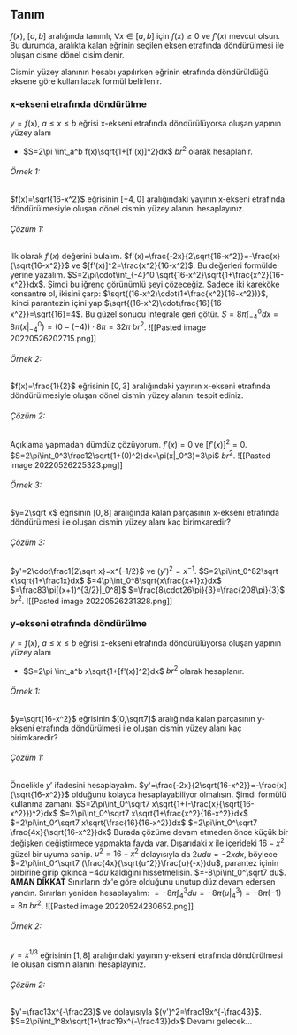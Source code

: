 ## Tanım
$f(x)$, $[a,b]$ aralığında tanımlı, $\forall x\in[a,b]$ için $f(x)\geq0$ ve $f'(x)$ mevcut olsun. Bu durumda, aralıkta kalan eğrinin seçilen eksen etrafında döndürülmesi ile oluşan cisme dönel cisim denir.

Cismin yüzey alanının hesabı yapılırken eğrinin etrafında döndürüldüğü eksene göre kullanılacak formül belirlenir. 

### x-ekseni etrafında döndürülme
$y=f(x)$, $a\leq x\leq b$ eğrisi x-ekseni etrafında döndürülüyorsa oluşan yapının yüzey alanı 
- $S=2\pi \int_a^b f(x)\sqrt{1+[f'(x)]^2}dx$ $br^2$
olarak hesaplanır.

###### Örnek 1:
$f(x)=\sqrt{16-x^2}$ eğrisinin $[-4,0]$ aralığındaki yayının x-ekseni etrafında döndürülmesiyle oluşan dönel cismin yüzey alanını hesaplayınız.
###### Çözüm 1:
İlk olarak $f'(x)$ değerini bulalım. $f'(x)=\frac{-2x}{2\sqrt{16-x^2}}=-\frac{x}{\sqrt{16-x^2}}$ ve $[f'(x)]^2=\frac{x^2}{16-x^2}$. Bu değerleri formülde yerine yazalım. $S=2\pi\cdot\int_{-4}^0 \sqrt{16-x^2}\sqrt{1+\frac{x^2}{16-x^2}}dx$. Şimdi bu iğrenç görünümlü şeyi çözeceğiz. Sadece iki kareköke konsantre ol, ikisini çarp: $\sqrt{(16-x^2)\cdot(1+\frac{x^2}{16-x^2})}$, ikinci parantezin içini yap $\sqrt{(16-x^2)\cdot\frac{16}{16-x^2}}=\sqrt{16}=4$. Bu güzel sonucu integrale geri götür. $S=8\pi\int_{-4}^0 dx=8\pi(x|_{-4}^0)=(0-(-4))\cdot8\pi=32\pi$ $br^2$.
![[Pasted image 20220526202715.png]]

###### Örnek 2:
$f(x)=\frac{1}{2}$ eğrisinin $[0,3]$ aralığındaki yayının x-ekseni etrafında döndürülmesiyle oluşan dönel cismin yüzey alanını tespit ediniz.
###### Çözüm 2:
Açıklama yapmadan dümdüz çözüyorum. $f'(x)=0$ ve $[f'(x)]^2=0$. $S=2\pi\int_0^3\frac12\sqrt{1+(0)^2}dx=\pi(x|_0^3)=3\pi$ $br^2$.
![[Pasted image 20220526225323.png]]

###### Örnek 3:
$y=2\sqrt x$ eğrisinin $[0,8]$ aralığında kalan parçasının x-ekseni etrafında döndürülmesi ile oluşan cismin yüzey alanı kaç birimkaredir?
###### Çözüm 3:
$y'=2\cdot\frac1{2\sqrt x}=x^{-1/2}$ ve $(y')^2=x^{-1}$. $S=2\pi\int_0^82\sqrt x\sqrt{1+\frac1x}dx$
$=4\pi\int_0^8\sqrt{x\frac{x+1}x}dx$
$=\frac83\pi[(x+1)^{3/2}|_0^8]$
$=\frac{8\cdot26\pi}{3}=\frac{208\pi}{3}$ $br^2$.
![[Pasted image 20220526231328.png]]

### y-ekseni etrafında döndürülme
$y=f(x)$, $a\leq x\leq b$ eğrisi x-ekseni etrafında döndürülüyorsa oluşan yapının yüzey alanı 
 - $S=2\pi \int_a^b x\sqrt{1+[f'(x)]^2}dx$ $br^2$ 
olarak hesaplanır.

###### Örnek 1:
$y=\sqrt{16-x^2}$ eğrisinin $[0,\sqrt7]$ aralığında kalan parçasının y-ekseni etrafında döndürülmesi ile oluşan cismin yüzey alanı kaç birimkaredir?
###### Çözüm 1:
Öncelikle $y'$ ifadesini hesaplayalım. $y'=\frac{-2x}{2\sqrt{16-x^2}}=-\frac{x}{\sqrt{16-x^2}}$ olduğunu kolayca hesaplayabiliyor olmalısın. Şimdi formülü kullanma zamanı. $S=2\pi\int_0^\sqrt7 x\sqrt{1+(-\frac{x}{\sqrt{16-x^2}})^2}dx$
$=2\pi\int_0^\sqrt7 x\sqrt{1+\frac{x^2}{16-x^2}}dx$
$=2\pi\int_0^\sqrt7 x\sqrt{\frac{16}{16-x^2}}dx$
$=2\pi\int_0^\sqrt7 \frac{4x}{\sqrt{16-x^2}}dx$
Burada çözüme devam etmeden önce küçük bir değişken değiştirmece yapmakta fayda var. Dışarıdaki $x$ ile içerideki $16-x^2$ güzel bir uyuma sahip. $u^2=16-x^2$ dolayısıyla da $2udu=-2xdx$, böylece
$=2\pi\int_0^\sqrt7 (\frac{4x}{\sqrt{u^2}}\frac{u}{-x})du$, parantez içinin birbirine girip çıkınca $-4du$ kaldığını hissetmelisin.
$=-8\pi\int_0^\sqrt7 du$. **AMAN DİKKAT** Sınırların $dx$'e göre olduğunu unutup düz devam edersen yandın. Sınırları yeniden hesaplayalım:
$=-8\pi\int_4^3 du=-8\pi(u|_4^3)=-8\pi(-1)=8\pi$ $br^2$.
![[Pasted image 20220524230652.png]]

###### Örnek 2:
$y=x^{1/3}$ eğrisinin $[1,8]$ aralığındaki yayının y-ekseni etrafında döndürülmesi ile oluşan cismin alanını hesaplayınız.
###### Çözüm 2:
$y'=\frac13x^{-\frac23}$ ve dolayısıyla $(y')^2=\frac19x^{-\frac43}$.
$S=2\pi\int_1^8x\sqrt{1+\frac19x^{-\frac43}}dx$
Devamı gelecek...